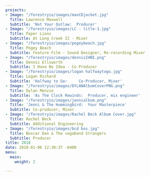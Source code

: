 ```yaml
---
projects:
- Image: "/forestryio/images/maxCDjacket.jpg"
  Title: Lawrence Maxwell
  Subtitle: 'Not Your Outlaw:  Producer'
- Image: "/forestryio/images/LC - title-1.jpg"
  Title: Paper Lions
  Subtitle: At Long Creek II - Mixer
- Image: "/forestryio/images/pogeybeach.jpg"
  Title: Pogey Beach
  Subtitle: Feature Film - Sound Designer, Re-recording Mixer
- Image: "/forestryio/images/dennisIHNI.png"
  Title: Dennis Ellsworth
  Subtitle: I Have No Idea - Co Producer
- Image: "/forestryio/images/logan halfwaytogo.jpg"
  Title: Logan Richard
  Subtitle: 'Halfway to Go:     Co-Producer, Mixer'
- Image: "/forestryio/images/DYLANAlbumCoverPNG.png"
  Title: Dylan Menzie
  Subtitle: 'As The Clock Rewinds:  Producer, mix engineer'
- Image: "/forestryio/images/jennialbum.png"
  Title: 'Jenni & The Hummingbird:  Your Masterpiece'
  Subtitle: Co-producer, Mixer
- Image: "/forestryio/images/Rachel Beck Album Cover.jpg"
  Title: Rachel Beck
  Subtitle: Additional Engineering
- Image: "/forestryio/images/bcd bos.jpg"
  Title: Boxcar Dan & The vagabond Strangers
  Subtitle: Producer
title: 2018
date: 2018-01-06 12:30:37 -0400
menu:
  main:
    weight: 2

---
```

